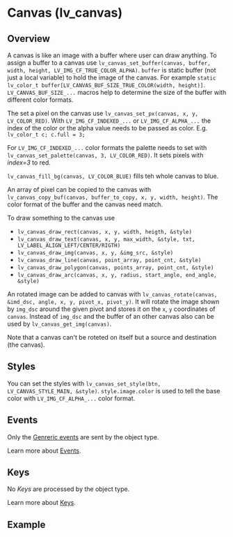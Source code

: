# Canvas (lv_canvas)

## Overview
A canvas is like an image with a buffer where user can draw anything. 
To assign a buffer to a canvas use `lv_canvas_set_buffer(canvas, buffer, width, height, LV_IMG_CF_TRUE_COLOR_ALPHA)`. `buffer` is static buffer (not just a local variable) to hold the image of the canvas. For example 
`static lv_color_t buffer[LV_CANVAS_BUF_SIZE_TRUE_COLOR(width, height)]`. `LV_CANVAS_BUF_SIZE_...` macros help to determine the size of the buffer with different color formats.

The set a pixel on the canvas use `lv_canvas_set_px(canvas, x, y, LV_COLOR_RED)`. With `LV_IMG_CF_INDEXED_...` or `LV_IMG_CF_ALPHA_...` the index of the color or the alpha value needs to be passed as color. E.g. `lv_color_t c; c.full = 3;`

For `LV_IMG_CF_INDEXED_...` color formats the palette needs to set with  `lv_canvas_set_palette(canvas, 3, LV_COLOR_RED)`. It sets pixels with *index=3* to red.

`lv_canvas_fill_bg(canvas, LV_COLOR_BLUE)` fills teh whole canvas to blue.

An array of pixel can be copied to the canvas with `lv_canvas_copy_buf(canvas, buffer_to_copy, x, y, width, height)`. The color format of the buffer and the canvas need match.

To draw something to the canvas use
- `lv_canvas_draw_rect(canvas, x, y, width, heigth, &style)`
- `lv_canvas_draw_text(canvas, x, y, max_width, &style, txt, LV_LABEL_ALIGN_LEFT/CENTER/RIGTH)`
- `lv_canvas_draw_img(canvas, x, y, &img_src, &style)`
- `lv_canvas_draw_line(canvas, point_array, point_cnt, &style)`
- `lv_canvas_draw_polygon(canvas, points_array, point_cnt, &style)`
- `lv_canvas_draw_arc(canvas, x, y, radius, start_angle, end_angle, &style)`

An rotated image can be added to canvas with `lv_canvas_rotate(canvas, &imd_dsc, angle, x, y, pivot_x, pivot_y)`. It will rotate the image shown by `img_dsc` around the given pivot and stores it on the `x`, `y` coordinates of `canvas`.
Instead of `img_dsc` and the buffer of an other canvas also can be used by `lv_canvas_get_img(canvas)`.

Note that a canvas can't be roteted on itself but a source and destination (the canvas).

## Styles
You can set the styles with `lv_canvas_set_style(btn, LV_CANVAS_STYLE_MAIN, &style)`. 
`style.image.color` is used to tell the base color with `LV_IMG_CF_ALPHA_...` color format. 

## Events
Only the [Genreric events](/overview/events.html#generic-events) are sent by the object type.

Learn more about [Events](/overview/events).

## Keys
No *Keys* are processed by the object type.

Learn more about [Keys](/overview/indev).

## Example
